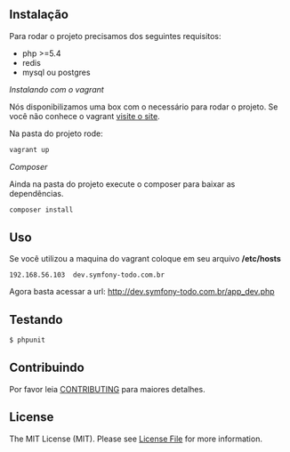 ## Instalação

Para rodar o projeto precisamos dos seguintes requisitos:

* php >=5.4
* redis
* mysql ou postgres

*Instalando com o vagrant*

Nós disponibilizamos uma box com o necessário para rodar o projeto. Se você não conhece o 
vagrant [visite o site](https://www.vagrantup.com/).

Na pasta do projeto rode:

```bash
vagrant up
```

*Composer*

Ainda na pasta do projeto execute o composer para baixar as dependências.

```bash
composer install
```

## Uso

Se você utilizou a maquina do vagrant coloque em seu arquivo **/etc/hosts**

```text
192.168.56.103  dev.symfony-todo.com.br
```

Agora basta acessar a url: http://dev.symfony-todo.com.br/app_dev.php

## Testando

``` bash
$ phpunit
```

## Contribuindo

Por favor leia [CONTRIBUTING](http://git.voxtecnologia.com.br:88/vox/sigfacil/blob/master/CONTRIBUTING.md) para 
maiores detalhes.

## License

The MIT License (MIT). Please see [License File](http://git.voxtecnologia.com.br:88/vox/sigfacil/blob/master/LICENSE) 
for more information.
